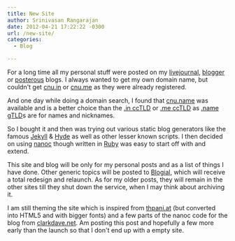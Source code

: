 ```yaml
---
title: New Site
author: Srinivasan Rangarajan
date: 2012-04-21 17:22:22 -0300
url: /new-site/
categories:
  - Blog

---
```


For a long time all my personal stuff were posted on my [livejournal](http://cnu.livejournal.com), [blogger](http://cnus8n.blogspot.com) or [posterous](http://cnu.posterous.com) blogs. I always wanted to get my own domain name, but couldn't get [cnu.in](http://cnu.in) or [cnu.me](http://cnu.me) as they were already registered.

<!-- more -->

And one day while doing a domain search, I found that [cnu.name](http://cnu.name) was available and is a better choice than the [.in ccTLD](http://en.wikipedia.org/wiki/.in) or [.me ccTLD](http://en.wikipedia.org/wiki/.me) as [.name gTLD](http://en.wikipedia.org/wiki/.name)s are for names and nicknames. 

So I bought it and then was trying out various static blog generators like the famous [Jekyll](http://jekyllrb.com) & [Hyde](http://ringce.com/hyde) as well as other lesser known scripts. I then decided on using [nanoc](http://nanoc.stoneship.org/) though written in [Ruby](http://www.ruby-lang.org/) was easy to start off with and extend.

This site and blog will be only for my personal posts and as a list of things I have done. Other generic topics will be posted to [Blogial](http://blogial.com), which will receive a total redesign and relaunch. As for my older posts, they will remain in the other sites till they shut down the service, when I may think about archiving it. 

I am still theming the site which is inspired from [thpani.at](http://thpani.at) (but converted into HTML5 and with bigger fonts) and a few parts of the nanoc code for the blog from [clarkdave.net](http://clarkdave.net/2012/02/building-a-static-blog-with-nanoc/). Am posting this post and hopefully a few more early than the launch so that I don't end up with a empty site.
